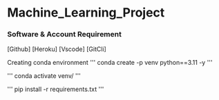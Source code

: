 # Machine_Learning_Project

### Software & Account Requirement

[Github]
[Heroku]
[Vscode]
[GitCli]

Creating conda environment
'''
conda create -p venv python==3.11 -y
'''

'''
conda activate venv/
'''

'''
pip install -r requirements.txt
'''

